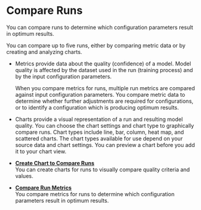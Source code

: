 <!-- loiob0548762d6aa4b64840bb83095a46b4c -->

# Compare Runs

You can compare runs to determine which configuration parameters result in optimum results.

You can compare up to five runs, either by comparing metric data or by creating and analyzing charts.

-   Metrics provide data about the quality \(confidence\) of a model. Model quality is affected by the dataset used in the run \(training process\) and by the input configuration parameters.

    When you compare metrics for runs, multiple run metrics are compared against input configuration parameters. You compare metric data to determine whether further adjustments are required for configurations, or to identify a configuration which is producing optimum results.

-   Charts provide a visual representation of a run and resulting model quality. You can choose the chart settings and chart type to graphically compare runs. Chart types include line, bar, column, heat map, and scattered charts. The chart types available for use depend on your source data and chart settings. You can preview a chart before you add it to your chart view.

-   **[Create Chart to Compare Runs](create-chart-to-compare-runs-e963d2f.md "You can create charts for runs to visually compare quality criteria and
		values.")**  
You can create charts for runs to visually compare quality criteria and values.
-   **[Compare Run Metrics](compare-run-metrics-0255655.md "You compare metrics for runs to determine which configuration parameters result in
		optimum results.")**  
You compare metrics for runs to determine which configuration parameters result in optimum results.

